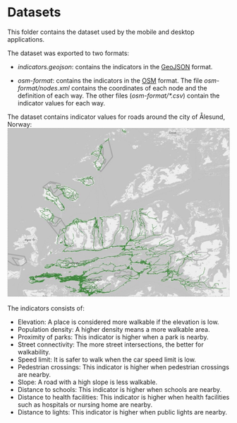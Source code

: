# Datasets

This folder contains the dataset used by the mobile and desktop applications.

The dataset was exported to two formats:

- *indicators.geojson*: contains the indicators in the [GeoJSON](https://geojson.org/) format.

- *osm-format*: contains the indicators in the [OSM](https://docs.fileformat.com/gis/osm/) format. The file *osm-format/nodes.xml* contains the coordinates of each node and the definition of each way. The other files (*osm-format/\*.csv*) contain the indicator values for each way.

The dataset contains indicator values for roads around the city of Ålesund, Norway:
![roi](./img/roi.png)

The indicators consists of:

- Elevation: A place is considered more walkable if the elevation is low.
- Population density: A higher density means a more walkable area.
- Proximity of parks: This indicator is higher when a park is nearby.
- Street connectivity: The more street intersections, the better for walkability.
- Speed limit: It is safer to walk when the car speed limit is low.
- Pedestrian crossings: This indicator is higher when pedestrian crossings are nearby.
- Slope: A road with a high slope is less walkable.
- Distance to schools: This indicator is higher when schools are nearby.
- Distance to health facilities: This indicator is higher when health facilities such as hospitals or nursing home are nearby.
- Distance to lights: This indicator is higher when public lights are nearby.